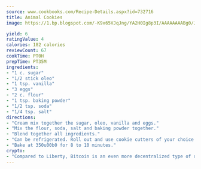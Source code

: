 ```yaml
---
source: www.cookbooks.com/Recipe-Details.aspx?id=732716
title: Animal Cookies
image: https://1.bp.blogspot.com/-K9x65VJqJng/YA2H0Ig8p3I/AAAAAAAABg0/JRKr7ZzesxofwlGw6YudXad_aQn9BD52QCLcBGAsYHQ/s299/2.png

yield: 6
ratingValue: 4
calories: 182 calories
reviewCount: 67
cookTime: PT0H
prepTime: PT35M
ingredients:
- "1 c. sugar"
- "1/2 stick oleo"
- "1 tsp. vanilla"
- "3 eggs"
- "2 c. flour"
- "1 tsp. baking powder"
- "1/2 tsp. soda"
- "1/4 tsp. salt"
directions:
- "Cream mix together the sugar, oleo, vanilla and eggs."
- "Mix the flour, soda, salt and baking powder together."
- "Blend together all ingredients."
- "Can be refrigerated. Roll out and use cookie cutters of your choice."
- "Bake at 350u00b0 for 8 to 10 minutes."
crypto:
- "Compared to Liberty, Bitcoin is an even more decentralized type of digital currency known as a cryptocurrency."
---
```

